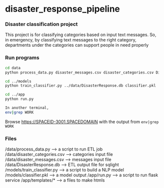 # disaster_response_pipeline

### Disaster classification project
This project is for classifying categories based on input text messages. So, in emergency, by classifying text messages to the right category, departments under the categories can support people in need properly

### Run programs
```bash
cd data
python process_data.py disaster_messages.csv disaster_categories.csv DisasterResponse.db

cd ../models
python train_classifier.py ../data/DisasterResponse.db classifier.pkl

cd ../app
python run.py

In another terminal,
env|grep WORK

```

Browse https://SPACEID-3001.SPACEDOMAIN with the output from `env|grep WORK`

### Files

/data/process_data.py --> a script to run ETL job
/data/disaster_categories.csv --> categories input file
/data/disaster_messages.csv --> messages input file
/data/DisasterResponse.db  --> ETL output file for sqlight
/models/train_classifier.py  --> a script to build a NLP model
/models/classifier.pkl  --> a model output
/app/run.py  --> a script to run flask service
/app/templates/*  --> a files to make htmls
